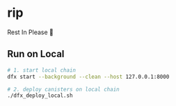 # rip
Rest In Please 🙏

## Run on Local

```sh
# 1. start local chain
dfx start --background --clean --host 127.0.0.1:8000

# 2. deploy canisters on local chain
./dfx_deploy_local.sh
```
